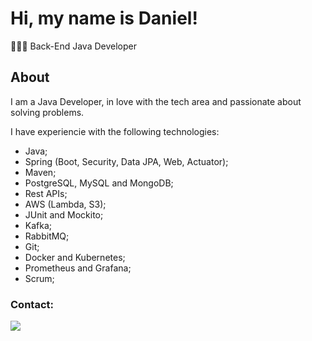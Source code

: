 
# Hi, my name is Daniel!

👨🏻‍💻 Back-End Java Developer

## About
I am a Java Developer, in love with the tech area and passionate about solving problems.

I have experiencie with the following technologies:
- Java;
- Spring (Boot, Security, Data JPA, Web, Actuator);
- Maven;
- PostgreSQL, MySQL and MongoDB;
- Rest APIs;
- AWS (Lambda, S3);
- JUnit and Mockito;
- Kafka;
- RabbitMQ;
- Git;
- Docker and Kubernetes;
- Prometheus and Grafana;
- Scrum;                                                                         

### Contact:
<a href="https://www.linkedin.com/in/danichagasdev/" target="_blank"><img src="https://img.shields.io/badge/-LinkedIn-%230077B5?style=for-the-badge&logo=linkedin&logoColor=white" target="_blank"></a> 
